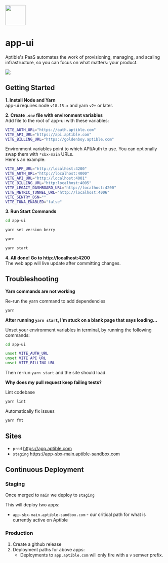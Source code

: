 <br>
<img src="https://user-images.githubusercontent.com/4295811/226700092-ffbd0c01-dba1-4880-8b77-a4d26e6228f0.svg"  width="64">

# app-ui

Aptible's PaaS automates the work of provisioning, managing, and scaling infrastructure, so you can focus on what matters: your product.

<img src="https://user-images.githubusercontent.com/4295811/248316533-f285fc02-3669-4d6f-96fe-fb854d148407.png"  style="max-width: 100%;">

## Getting Started

**1. Install Node and Yarn**
<br>app-ui requires node `v18.15.x` and yarn `v2+` or later.

**2. Create `.env` file with environment variables**
<br>Add file to the root of app-ui with these variables:
```bash
VITE_AUTH_URL="https://auth.aptible.com"
VITE_API_URL="https://api.aptible.com"
VITE_BILLING_URL="https://goldenboy.aptible.com"
```
Environment variables point to which API/Auth to use. You can optionally swap them with `*sbx-main` URLs.
<br>Here's an example:
```bash
VITE_APP_URL="http://localhost:4200"
VITE_AUTH_URL="http://localhost:4000"
VITE_API_URL="http://localhost:4001"
VITE_BILLING_URL="http:localhost:4005"
VITE_LEGACY_DASHBOARD_URL="http://localhost:4200"
VITE_METRIC_TUNNEL_URL="http://localhost:4006"
VITE_SENTRY_DSN=""
VITE_TUNA_ENABLED="false"
```

**3. Run Start Commands**
```bash
cd app-ui
```
```bash
yarn set version berry
```
```bash
yarn
```
```bash
yarn start
```

**4. All done! Go to http://localhost:4200**
<br>The web app will live update after committing changes.

## Troubleshooting

**Yarn commands are not working**

Re-run the yarn command to add dependencies

```bash
yarn
```

**After running `yarn start`, I'm stuck on a blank page that says loading...**

Unset your environment variables in terminal, by running the following commands:

```bash
cd app-ui
```
```bash
unset VITE_AUTH_URL
unset VITE API URL
unset VITE_BILLING URL
```
Then re-run `yarn start` and the site should load.

**Why does my pull request keep failing tests?**

Lint codebase

```bash
yarn lint
```

Automatically fix issues

```bash
yarn fmt
```

## Sites

- `prod` https://app.aptible.com
- `staging` https://app-sbx-main.aptible-sandbox.com

## Continuous Deployment

### Staging

Once merged to `main` we deploy to `staging` 

This will deploy two apps:

* `app-sbx-main.aptible-sandbox.com` - our critical path for what is currently active on Aptible

### Production

1. Create a github release
2. Deployment paths for above apps:
    * Deployments to `app.aptible.com` will only fire with a `v` semver prefix.
